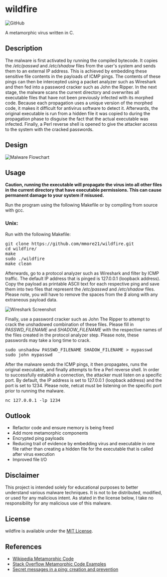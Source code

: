 # wildfire

![GitHub](https://img.shields.io/github/license/mmore21/wildfire)

A metamorphic virus written in C.

## Description

The malware is first activated by running the compiled bytecode. It copies the */etc/passwd* and */etc/shadow* files from the user's system and sends them to an external IP address. This is achieved by embedding these sensitive file contents in the payloads of ICMP pings. The contents of these pings can then be intercepted using a packet analyzer such as Wireshark and then fed into a password cracker such as John the Ripper. In the next stage, the malware scans the current directory and overwrites all executable files that have not been previously infected with its morphed code. Because each propagation uses a unique version of the morphed code, it makes it difficult for antivirus software to detect it. Afterwards, the original executable is run from a hidden file it was copied to during the propagation phase to disguise the fact that the actual executable was infected. Finally, a Perl reverse shell is opened to give the attacker access to the system with the cracked passwords.

## Design

![Malware Flowchart](https://github.com/mmore21/wildfire/blob/master/img/flow_malware.png)

## Usage

**Caution, running the executable will propagate the virus into all other files in the current directory that have executable permissions. This can cause permanent damage to your system if misused.**

Run the program using the following Makefile or by compiling from source with gcc.

### Unix:

Run with the following Makefile:
<pre>
git clone https://github.com/mmore21/wildfire.git
cd wildfire/
make
sudo ./wildfire
make clean
</pre>

Afterwards, go to a protocol analyzer such as Wireshark and filter by ICMP traffic. The default IP address that is pinged is 127.0.0.1 (loopback address). Copy the payload as printable ASCII text for each respective ping and save them into two files that represent the */etc/passwd* and */etc/shadow* files. Please note, you will have to remove the spaces from the *$* along with any extraneous payload data.

![Wireshark Screenshot](https://github.com/mmore21/wildfire/blob/master/img/screen_wireshark.png)

Finally, use a password cracker such as John The Ripper to attempt to crack the unshadowed combination of these files. Please fill in *PASSWD_FILENAME* and *SHADOW_FILENAME* with the respective names of the files created in the protocol analyzer step. Please note, these passwords may take a long time to crack.

<pre>
sudo unshadow PASSWD_FILENAME SHADOW_FILENAME > mypasswd
sudo john mypasswd
</pre>

After the malware sends the ICMP pings, it then propagates, runs the original executable, and finally attempts to fire a Perl reverse shell. In order to successfully establish a connection, the attacker must listen on a specific port. By default, the IP address is set to 127.0.0.1 (loopback address) and the port is set to 1234. Please note, netcat must be listening on the specific port prior to running the malware.

<pre>
nc 127.0.0.1 -lp 1234
</pre>

## Outlook

* Refactor code and ensure memory is being freed
* Add more metamorphic components
* Encrypted ping payloads
* Reducing trail of evidence by embedding virus and executable in one file rather than creating a hidden file for the executable that is called after virus execution
* Improved file I/O

## Disclaimer

This project is intended solely for educational purposes to better understand various malware techniques. It is not to be distributed, modified, or used for any malicious intent. As stated in the license below, I take no responsibility for any malicious use of this malware.

## License

wildfire is available under the [MIT License](https://github.com/mmore21/wildfire/blob/master/LICENSE).

## References

* [Wikipedia Metamorphic Code](https://en.wikipedia.org/wiki/Metamorphic_code)
* [Stack Overflow Metamorphic Code Examples](https://stackoverflow.com/questions/10113254/metamorphic-code-examples)
* [Secret messages in a ping: creation and prevention](http://www.wseas.us/e-library/conferences/2012/SaintMalo/SITE/SITE-03.pdf)
